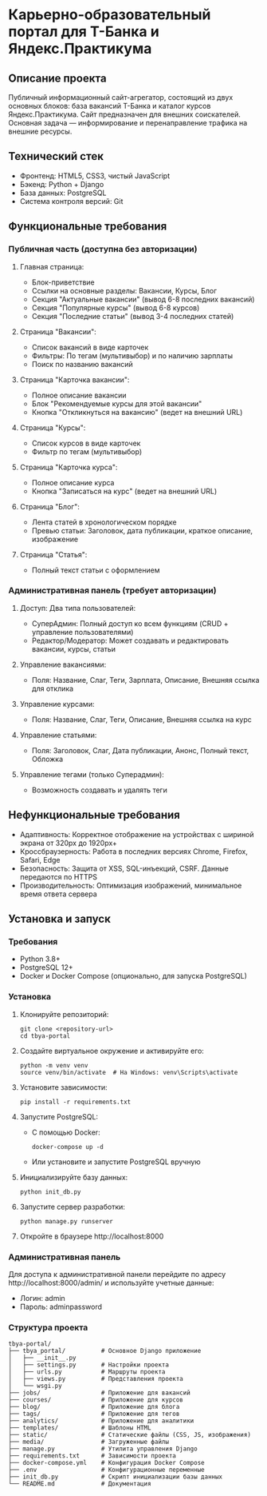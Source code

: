 # Карьерно-образовательный портал для Т-Банка и Яндекс.Практикума

## Описание проекта

Публичный информационный сайт-агрегатор, состоящий из двух основных блоков: база вакансий Т-Банка и каталог курсов Яндекс.Практикума. Сайт предназначен для внешних соискателей. Основная задача — информирование и перенаправление трафика на внешние ресурсы.

## Технический стек

- Фронтенд: HTML5, CSS3, чистый JavaScript
- Бэкенд: Python + Django
- База данных: PostgreSQL
- Система контроля версий: Git

## Функциональные требования

### Публичная часть (доступна без авторизации)

1. Главная страница:
   - Блок-приветствие
   - Ссылки на основные разделы: Вакансии, Курсы, Блог
   - Секция "Актуальные вакансии" (вывод 6-8 последних вакансий)
   - Секция "Популярные курсы" (вывод 6-8 курсов)
   - Секция "Последние статьи" (вывод 3-4 последних статей)

2. Страница "Вакансии":
   - Список вакансий в виде карточек
   - Фильтры: По тегам (мультивыбор) и по наличию зарплаты
   - Поиск по названию вакансий

3. Страница "Карточка вакансии":
   - Полное описание вакансии
   - Блок "Рекомендуемые курсы для этой вакансии"
   - Кнопка "Откликнуться на вакансию" (ведет на внешний URL)

4. Страница "Курсы":
   - Список курсов в виде карточек
   - Фильтр по тегам (мультивыбор)

5. Страница "Карточка курса":
   - Полное описание курса
   - Кнопка "Записаться на курс" (ведет на внешний URL)

6. Страница "Блог":
   - Лента статей в хронологическом порядке
   - Превью статьи: Заголовок, дата публикации, краткое описание, изображение

7. Страница "Статья":
   - Полный текст статьи с оформлением

### Административная панель (требует авторизации)

1. Доступ: Два типа пользователей:
   - СуперАдмин: Полный доступ ко всем функциям (CRUD + управление пользователями)
   - Редактор/Модератор: Может создавать и редактировать вакансии, курсы, статьи

2. Управление вакансиями:
   - Поля: Название, Слаг, Теги, Зарплата, Описание, Внешняя ссылка для отклика

3. Управление курсами:
   - Поля: Название, Слаг, Теги, Описание, Внешняя ссылка на курс

4. Управление статьями:
   - Поля: Заголовок, Слаг, Дата публикации, Анонс, Полный текст, Обложка

5. Управление тегами (только Суперадмин):
   - Возможность создавать и удалять теги

## Нефункциональные требования

- Адаптивность: Корректное отображение на устройствах с шириной экрана от 320px до 1920px+
- Кроссбраузерность: Работа в последних версиях Chrome, Firefox, Safari, Edge
- Безопасность: Защита от XSS, SQL-инъекций, CSRF. Данные передаются по HTTPS
- Производительность: Оптимизация изображений, минимальное время ответа сервера

## Установка и запуск

### Требования

- Python 3.8+
- PostgreSQL 12+
- Docker и Docker Compose (опционально, для запуска PostgreSQL)

### Установка

1. Клонируйте репозиторий:
   ```
   git clone <repository-url>
   cd tbya-portal
   ```

2. Создайте виртуальное окружение и активируйте его:
   ```
   python -m venv venv
   source venv/bin/activate  # На Windows: venv\Scripts\activate
   ```

3. Установите зависимости:
   ```
   pip install -r requirements.txt
   ```

4. Запустите PostgreSQL:
   - С помощью Docker:
     ```
     docker-compose up -d
     ```
   - Или установите и запустите PostgreSQL вручную

5. Инициализируйте базу данных:
   ```
   python init_db.py
   ```

6. Запустите сервер разработки:
   ```
   python manage.py runserver
   ```

7. Откройте в браузере http://localhost:8000

### Административная панель

Для доступа к административной панели перейдите по адресу http://localhost:8000/admin/ и используйте учетные данные:
- Логин: admin
- Пароль: adminpassword

### Структура проекта

```
tbya-portal/
├── tbya_portal/          # Основное Django приложение
│   ├── __init__.py
│   ├── settings.py       # Настройки проекта
│   ├── urls.py           # Маршруты проекта
│   ├── views.py          # Представления проекта
│   └── wsgi.py
├── jobs/                 # Приложение для вакансий
├── courses/              # Приложение для курсов
├── blog/                 # Приложение для блога
├── tags/                 # Приложение для тегов
├── analytics/            # Приложение для аналитики
├── templates/            # Шаблоны HTML
├── static/               # Статические файлы (CSS, JS, изображения)
├── media/                # Загруженные файлы
├── manage.py             # Утилита управления Django
├── requirements.txt      # Зависимости проекта
├── docker-compose.yml    # Конфигурация Docker Compose
├── .env                  # Конфигурационные переменные
├── init_db.py            # Скрипт инициализации базы данных
└── README.md             # Документация